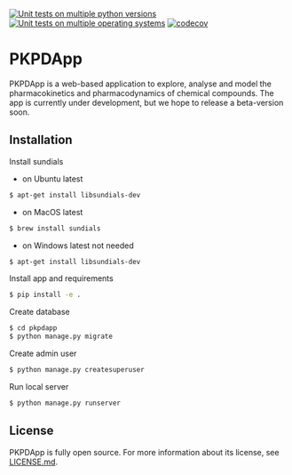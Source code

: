 [![Unit tests on multiple python versions](https://github.com/pkpdapp-team/pkpdapp/workflows/Unit%20tests%20(python%20versions)/badge.svg)](https://github.com/pkpdapp-team/pkpdapp/actions)
[![Unit tests on multiple operating systems](https://github.com/pkpdapp-team/pkpdapp/workflows/Unit%20tests%20(OS%20versions)/badge.svg)](https://github.com/pkpdapp-team/pkpdapp/actions)
[![codecov](https://codecov.io/gh/pkpdapp-team/pkpdapp/branch/master/graph/badge.svg)](https://codecov.io/gh/pkpdapp-team/pkpdapp)

# PKPDApp

PKPDApp is a web-based application to explore, analyse and model the pharmacokinetics and pharmacodynamics of chemical compounds. The app is currently under development, but we hope to release a beta-version soon. 

## Installation

Install sundials
- on Ubuntu latest
```bash
$ apt-get install libsundials-dev
```
- on MacOS latest
```bash
$ brew install sundials
```
- on Windows latest
not needed

```bash
$ apt-get install libsundials-dev
```

Install app and requirements

```bash
$ pip install -e .
```

Create database

```bash
$ cd pkpdapp
$ python manage.py migrate
```

Create admin user

```bash
$ python manage.py createsuperuser
```

Run local server

```bash
$ python manage.py runserver
```


## License
PKPDApp is fully open source. For more information about its license, see [LICENSE.md](LICENSE.md).


